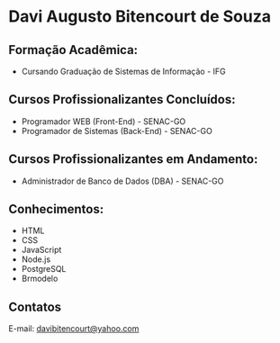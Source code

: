 # Davi Augusto Bitencourt de Souza

## Formação Acadêmica:
- Cursando Graduação de Sistemas de Informação - IFG

## Cursos Profissionalizantes Concluídos:
- Programador WEB (Front-End) - SENAC-GO
- Programador de Sistemas (Back-End) - SENAC-GO

## Cursos Profissionalizantes em Andamento:
- Administrador de Banco de Dados (DBA) - SENAC-GO

## Conhecimentos:
- HTML
- CSS
- JavaScript
- Node.js
- PostgreSQL
- Brmodelo

## Contatos
E-mail: davibitencourt@yahoo.com
